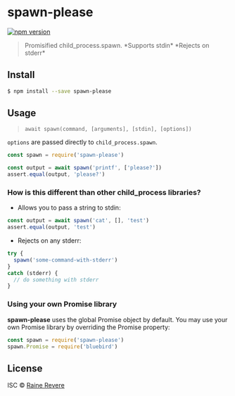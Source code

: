 # spawn-please
[![npm version](https://img.shields.io/npm/v/spawn-please.svg)](https://npmjs.org/package/spawn-please)

> Promisified child_process.spawn. \*Supports stdin* \*Rejects on stderr*

## Install

```sh
$ npm install --save spawn-please
```

## Usage

> `await spawn(command, [arguments], [stdin], [options])`

`options` are passed directly to `child_process.spawn`.

```js
const spawn = require('spawn-please')

const output = await spawn('printf', ['please?'])
assert.equal(output, 'please?')
```

### How is this different than other child_process libraries?

- Allows you to pass a string to stdin:

```js
const output = await spawn('cat', [], 'test')
assert.equal(output, 'test')

```
- Rejects on any stderr:

```js
try {
  spawn('some-command-with-stderr')
}
catch (stderr) {
  // do something with stderr
}
```

### Using your own Promise library

**spawn-please** uses the global Promise object by default. You may use your own Promise library by overriding the Promise property:

```js
const spawn = require('spawn-please')
spawn.Promise = require('bluebird')
```

## License

ISC © [Raine Revere](https://github.com/raineorshine)

